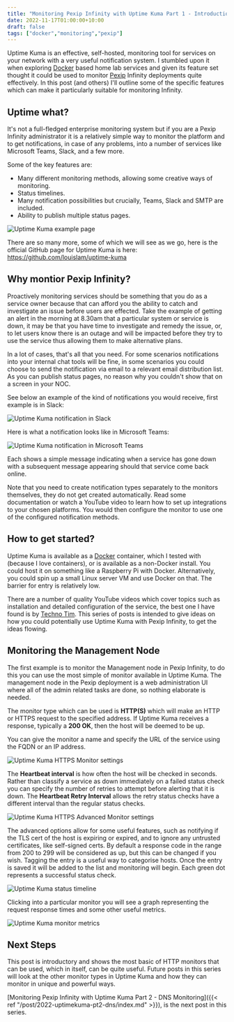 ```yaml
---
title: "Monitoring Pexip Infinity with Uptime Kuma Part 1 - Introduction"
date: 2022-11-17T01:00:00+10:00
draft: false
tags: ["docker","monitoring","pexip"]
---
```


Uptime Kuma is an effective, self-hosted, monitoring tool for services on your network with a very useful notification system. I stumbled upon it when exploring [Docker](https://docker.com) based home lab services and given its feature set thought it could be used to monitor [Pexip](https://www.pexip.com) Infinity deployments quite effectively. In this post (and others) I'll outline some of the specific features which can make it particularly suitable for monitoring Infinity.

## Uptime what?
It's not a full-fledged enterprise monitoring system but if you are a Pexip Infinity administrator it is a relatively simple way to monitor the platform and to get notifications, in case of any problems, into a number of services like Microsoft Teams, Slack, and a few more.

Some of the key features are:
- Many different monitoring methods, allowing some creative ways of monitoring.
- Status timelines.
- Many notification possibilities but crucially, Teams, Slack and SMTP are included.
- Ability to publish multiple status pages.

![Uptime Kuma example page](/post/2022-uptimekuma-pt1/example-entry.png#center "Uptime Kuma example page")

There are so many more, some of which we will see as we go, here is the official GitHub page for Uptime Kuma is here: https://github.com/louislam/uptime-kuma

## Why montior Pexip Infinity?
Proactively monitoring services should be something that you do as a service owner because that can afford you the ability to catch and investigate an issue before users are effected. Take the example of getting an alert in the morning at 8.30am that a particular system or service is down, it may be that you have time to investigate and remedy the issue, or, to let users know there is an outage and will be impacted before they try to use the service thus allowing them to make alternative plans.

In a lot of cases, that's all that you need. For some scenarios notifications into your internal chat tools will be fine, in some scenarios you could choose to send the notification via email to a relevant email distribution list. As you can publish status pages, no reason why you couldn't show that on a screen in your NOC.

See below an example of the kind of notifications you would receive, first example is in Slack:

![Uptime Kuma notification in Slack](/post/2022-uptimekuma-pt1/slack-notification1.png#center "Uptime Kuma notification in Slack")

Here is what a notification looks like in Microsoft Teams:

![Uptime Kuma notification in Microsoft Teams](/post/2022-uptimekuma-pt1/teams-notification1.png#center "Uptime Kuma notification in Microsoft Teams")

Each shows a simple message indicating when a service has gone down with a subsequent message appearing should that service come back online.

Note that you need to create notification types separately to the monitors themselves, they do not get created automatically. Read some documentation or watch a YouTube video to learn how to set up integrations to your chosen platforms. You would then configure the monitor to use one of the configured notification methods.

## How to get started?
Uptime Kuma is available as a [Docker](https://www.docker.com/) container, which I tested with (because I love containers), or is available as a non-Docker install. You could host it on something like a Raspberry Pi with Docker. Alternatively, you could spin up a small Linux server VM and use Docker on that. The barrier for entry is relatively low.

There are a number of quality YouTube videos which cover topics such as installation and detailed configuration of the service, the best one I have found is by [Techno Tim](https://youtu.be/r_A5NKkAqZM). This series of posts is intended to give ideas on how you could potentially use Uptime Kuma with Pexip Infinity, to get the ideas flowing.

## Monitoring the Management Node
The first example is to monitor the Management node in Pexip Infinity, to do this you can use the most simple of monitor available in Uptime Kuma. The management node in the Pexip deployment is a web administration UI where all of the admin related tasks are done, so nothing elaborate is needed.

The monitor type which can be used is **HTTP(S)** which will make an HTTP or HTTPS request to the specified address. If Uptime Kuma receives a response, typically a **200 OK**, then the host will be deemed to be up.

You can give the monitor a name and specify the URL of the service using the FQDN or an IP address.

![Uptime Kuma HTTPS Monitor settings](/post/2022-uptimekuma-pt1/https-settings1.png#center "Uptime Kuma HTTPS Monitor settings")

The **Heartbeat interval** is how often the host will be checked in seconds. Rather than classify a service as down immediately on a failed status check you can specify the number of retries to attempt before alerting that it is down. The **Heartbeat Retry Interval** allows the retry status checks have a different interval than the regular status checks.

![Uptime Kuma HTTPS Advanced Monitor settings](/post/2022-uptimekuma-pt1/https-settings2-adv.png#center "Uptime Kuma HTTPS Advanced Monitor settings")

The advanced options allow for some useful features, such as notifying if the TLS cert of the host is expiring or expired, and to ignore any untrusted certificates, like self-signed certs. By default a response code in the range from 200 to 299 will be considered as up, but this can be changed if you wish. Tagging the entry is a useful way to categorise hosts. Once the entry is saved it will be added to the list and monitoring will begin. Each green dot represents a successful status check. 

![Uptime Kuma status timeline](/post/2022-uptimekuma-pt1/green-dots.png#center "Uptime Kuma status timeline")

Clicking into a particular monitor you will see a graph representing the request response times and some other useful metrics.

![Uptime Kuma monitor metrics](/post/2022-uptimekuma-pt1/https-metrics.png#center "Uptime Kuma monitor metrics")

## Next Steps

This post is introductory and shows the most basic of HTTP monitors that can be used, which in itself, can be quite useful. Future posts in this series will look at the other monitor types in Uptime Kuma and how they can monitor in unique and powerful ways.

[Monitoring Pexip Infinity with Uptime Kuma Part 2 - DNS Monitoring]({{< ref "/post/2022-uptimekuma-pt2-dns/index.md" >}}), is the next post in this series.